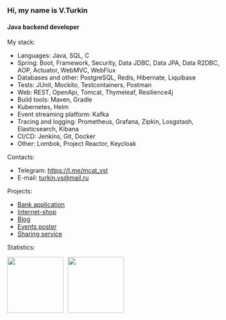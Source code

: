### Hi, my name is V.Turkin

#### Java backend developer

My stack: 
* Languages: Java, SQL, C
* Spring: Boot, Framework, Security, Data JDBC, Data JPA, Data R2DBC, AOP, Actuator, WebMVC, WebFlux 
* Databases and other: PostgreSQL, Redis, Hibernate, Liquibase
* Tests: JUnit, Mockito, Testcontainers, Postman
* Web: REST, OpenApi, Tomcat, Thymeleaf, Resilience4j
* Build tools: Maven, Gradle
* Kubernetes, Helm
* Event streaming platform: Kafka
* Tracing and logging: Prometheus, Grafana, Zipkin, Losgstash, Elasticsearch, Kibana 
* CI/CD: Jenkins, Git, Docker
* Other: Lombok, Project Reactor, Keycloak       

Contacts:
* Telegram: https://t.me/mcat_vst
* E-mail: turkin.vs@mail.ru

Projects: 
* [Bank application](https://github.com/mrchcat/bankapp-K8-Kafka-ELK-logging-tracing)
* [Internet-shop](https://github.com/mrchcat/secure_shop)
* [Blog](https://github.com/mrchcat/myblog)
* [Events poster](https://github.com/mrchcat/events)
* [Sharing service](https://github.com/mrchcat/sharing)


Statistics:
<div>
<a href="https://github-readme-stats.vercel.app/api?username=mrchcat&hide=contribs&show_icons=true">
  <img  align="left" height="130" style="margin-right: 10px" src="https://github-readme-stats.vercel.app/api?username=mrchcat&hide=contribs&show_icons=true" />
</a>
<a href="https://github-readme-stats.vercel.app/api/top-langs/?username=mrchcat&layout=compact">
  <img align="left" height="130" src="https://github-readme-stats.vercel.app/api/top-langs/?username=mrchcat&layout=compact" />
</a>
</div>


